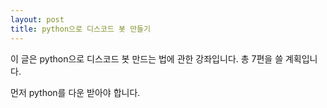 ```yaml
---
layout: post
title: python으로 디스코드 봇 만들기
---
```


이 글은 python으로 디스코드 봇 만드는 법에 관한 강좌입니다.
총 7편을 쓸 계획입니다.

먼저 python를 다운 받아야 합니다.
